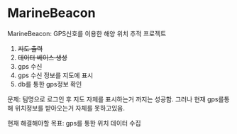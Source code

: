 # MarineBeacon
MarineBeacon: GPS신호를 이용한 해양 위치 추적 프로젝트

1. ~~지도 출력~~
2. ~~데이터 베이스 생성~~
3. gps 수신
4. gps 수신 정보를 지도에 표시
5. db를 통한 gps정보 확인


문제: 팀명으로 로그인 후 지도 자체를 표시하는거 까지는 성공함. 그러나 현재 gps를통해 위치정보를 받아오는거 자체를 못하고있음.

 현재 해결해야할 목표: gps를 통한 위치 데이터 수집

 